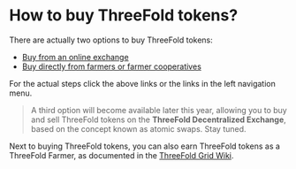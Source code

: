 # How to buy ThreeFold tokens?

There are actually two options to buy ThreeFold tokens:
- [Buy from an online exchange](/how_to_buy/buy_from_exchange.md)
- [Buy directly from farmers or farmer cooperatives](/how_to_buy/buy_from_farmer.md)

For the actual steps click the above links or the links in the left navigation menu. 

> A third option will become available later this year, allowing you to buy and sell ThreeFold tokens on the **ThreeFold Decentralized Exchange**, based on the concept known as atomic swaps. Stay tuned.

Next to buying ThreeFold tokens, you can also earn ThreeFold tokens as a ThreeFold Farmer, as documented in the [ThreeFold Grid Wiki](https://threefoldfoundation.github.io/info_grid/#/).